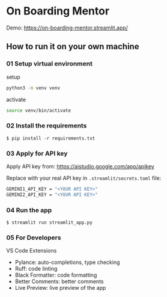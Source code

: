 # On Boarding Mentor 

Demo: https://on-boarding-mentor.streamlit.app/


## How to run it on your own machine

###  01 Setup virtual environment 
setup
```bash
python3 -m venv venv
```

activate
```bash
source venv/bin/activate
```

### 02 Install the requirements

   ```
   $ pip install -r requirements.txt
   ```

### 03 Apply for API key 
Apply API key from: https://aistudio.google.com/app/apikey

Replace <YOUR API KEY> with your real API key in `.streamlit/secrets.toml` file:

```bash
GEMINI1_API_KEY = "<YOUR API KEY>"
GEMINI2_API_KEY = "<YOUR API KEY>"
```


### 04 Run the app

   ```
   $ streamlit run streamlit_app.py
   ```

### 05 For Developers 

VS Code Extensions

- Pylance: auto-completions, type checking
- Ruff: code linting
- Black Formatter: code formatting
- Better Comments: better comments
- Live Preview: live preview of the app


